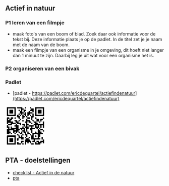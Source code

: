 ## Actief in natuur


### P1 leren van een filmpje
- maak foto's van een boom of blad. Zoek daar ook informatie voor de tekst bij. Deze informatie plaats je op de padlet. In de titel zet je je naam met de naam van de boom.
- maak een filmpje van een organisme in je omgeving, dit hoeft niet langer dan 1 minuut te zijn. Daarbij leg je uit wat voor een organisme het is. 

<!-- - [planten]()
- [dieren]()
- [bodem]()-->

### P2 organiseren van een bivak


### Padlet
- [padlet - https://padlet.com/ericdequartel/actiefindenatuur](https://padlet.com/ericdequartel/actiefindenatuur)

![QR - code](pictures/qrpadlet.png)

## PTA - doelstellingen
* [checklist - Actief in de natuur](actiefindenatuur/checklist.md)
* [pta](actiefindenatuur/PTA-Actief-in-de-natuur-2023-2024-basis-kader-leerjaar-3-1.pdf)
